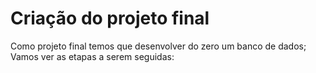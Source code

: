 # Criação do projeto final

Como projeto final temos que desenvolver do zero um banco de dados; Vamos ver as etapas a serem seguidas:

